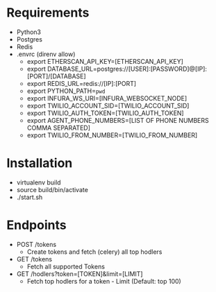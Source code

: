 # Requirements
* Python3
* Postgres
* Redis
* .envrc (direnv allow)
    * export ETHERSCAN_API_KEY=[ETHERSCAN_API_KEY]
    * export DATABASE_URL=postgres://[USER]:[PASSWORD]@[IP]:[PORT]/[DATABASE]
    * export REDIS_URL=redis://[IP]:[PORT]
    * export PYTHON_PATH=`pwd`
    * export INFURA_WS_URI=[INFURA_WEBSOCKET_NODE]
    * export TWILIO_ACCOUNT_SID=[TWILIO_ACCOUNT_SID]
    * export TWILIO_AUTH_TOKEN=[TWILIO_AUTH_TOKEN]
    * export AGENT_PHONE_NUMBERS=[LIST OF PHONE NUMBERS COMMA SEPARATED]
    * export TWILIO_FROM_NUMBER=[TWILIO_FROM_NUMBER]

# Installation
* virtualenv build
* source build/bin/activate
* ./start.sh


# Endpoints
* POST /tokens
    * Create tokens and fetch (celery) all top hodlers
* GET /tokens
    * Fetch all supported Tokens
* GET /hodlers?token=[TOKEN]&limit=[LIMIT]
    * Fetch top hodlers for a token - Limit (Default: top 100)

